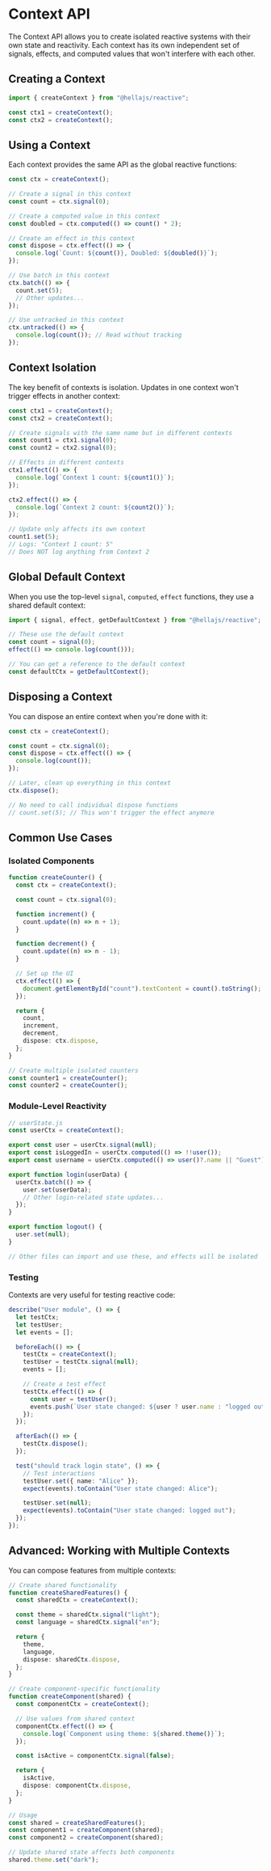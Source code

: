 # Context API

The Context API allows you to create isolated reactive systems with their own state and reactivity. Each context has its own independent set of signals, effects, and computed values that won't interfere with each other.

## Creating a Context

```typescript
import { createContext } from "@hellajs/reactive";

const ctx1 = createContext();
const ctx2 = createContext();
```

## Using a Context

Each context provides the same API as the global reactive functions:

```typescript
const ctx = createContext();

// Create a signal in this context
const count = ctx.signal(0);

// Create a computed value in this context
const doubled = ctx.computed(() => count() * 2);

// Create an effect in this context
const dispose = ctx.effect(() => {
  console.log(`Count: ${count()}, Doubled: ${doubled()}`);
});

// Use batch in this context
ctx.batch(() => {
  count.set(5);
  // Other updates...
});

// Use untracked in this context
ctx.untracked(() => {
  console.log(count()); // Read without tracking
});
```

## Context Isolation

The key benefit of contexts is isolation. Updates in one context won't trigger effects in another context:

```typescript
const ctx1 = createContext();
const ctx2 = createContext();

// Create signals with the same name but in different contexts
const count1 = ctx1.signal(0);
const count2 = ctx2.signal(0);

// Effects in different contexts
ctx1.effect(() => {
  console.log(`Context 1 count: ${count1()}`);
});

ctx2.effect(() => {
  console.log(`Context 2 count: ${count2()}`);
});

// Update only affects its own context
count1.set(5);
// Logs: "Context 1 count: 5"
// Does NOT log anything from Context 2
```

## Global Default Context

When you use the top-level `signal`, `computed`, `effect` functions, they use a shared default context:

```typescript
import { signal, effect, getDefaultContext } from "@hellajs/reactive";

// These use the default context
const count = signal(0);
effect(() => console.log(count()));

// You can get a reference to the default context
const defaultCtx = getDefaultContext();
```

## Disposing a Context

You can dispose an entire context when you're done with it:

```typescript
const ctx = createContext();

const count = ctx.signal(0);
const dispose = ctx.effect(() => {
  console.log(count());
});

// Later, clean up everything in this context
ctx.dispose();

// No need to call individual dispose functions
// count.set(5); // This won't trigger the effect anymore
```

## Common Use Cases

### Isolated Components

```typescript
function createCounter() {
  const ctx = createContext();

  const count = ctx.signal(0);

  function increment() {
    count.update((n) => n + 1);
  }

  function decrement() {
    count.update((n) => n - 1);
  }

  // Set up the UI
  ctx.effect(() => {
    document.getElementById("count").textContent = count().toString();
  });

  return {
    count,
    increment,
    decrement,
    dispose: ctx.dispose,
  };
}

// Create multiple isolated counters
const counter1 = createCounter();
const counter2 = createCounter();
```

### Module-Level Reactivity

```typescript
// userState.js
const userCtx = createContext();

export const user = userCtx.signal(null);
export const isLoggedIn = userCtx.computed(() => !!user());
export const username = userCtx.computed(() => user()?.name || "Guest");

export function login(userData) {
  userCtx.batch(() => {
    user.set(userData);
    // Other login-related state updates...
  });
}

export function logout() {
  user.set(null);
}

// Other files can import and use these, and effects will be isolated
```

### Testing

Contexts are very useful for testing reactive code:

```typescript
describe("User module", () => {
  let testCtx;
  let testUser;
  let events = [];

  beforeEach(() => {
    testCtx = createContext();
    testUser = testCtx.signal(null);
    events = [];

    // Create a test effect
    testCtx.effect(() => {
      const user = testUser();
      events.push(`User state changed: ${user ? user.name : "logged out"}`);
    });
  });

  afterEach(() => {
    testCtx.dispose();
  });

  test("should track login state", () => {
    // Test interactions
    testUser.set({ name: "Alice" });
    expect(events).toContain("User state changed: Alice");

    testUser.set(null);
    expect(events).toContain("User state changed: logged out");
  });
});
```

## Advanced: Working with Multiple Contexts

You can compose features from multiple contexts:

```typescript
// Create shared functionality
function createSharedFeatures() {
  const sharedCtx = createContext();

  const theme = sharedCtx.signal("light");
  const language = sharedCtx.signal("en");

  return {
    theme,
    language,
    dispose: sharedCtx.dispose,
  };
}

// Create component-specific functionality
function createComponent(shared) {
  const componentCtx = createContext();

  // Use values from shared context
  componentCtx.effect(() => {
    console.log(`Component using theme: ${shared.theme()}`);
  });

  const isActive = componentCtx.signal(false);

  return {
    isActive,
    dispose: componentCtx.dispose,
  };
}

// Usage
const shared = createSharedFeatures();
const component1 = createComponent(shared);
const component2 = createComponent(shared);

// Update shared state affects both components
shared.theme.set("dark");
```

